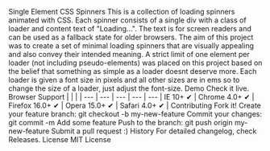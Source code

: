 Single Element CSS Spinners This is a collection of loading spinners animated with CSS. Each spinner consists of a single div with a class of loader and content text of "Loading...". The text is for screen readers and can be used as a fallback state for older browsers. The aim of this project was to create a set of minimal loading spinners that are visually appealing and also convey their intended meaning. A strict limit of one element per loader (not including pseudo-elements) was placed on this project based on the belief that something as simple as a loader doesnt deserve more. Each loader is given a font size in pixels and all other sizes are in ems so to change the size of a loader, just adjust the font-size. Demo Check it live. Browser Support | | | | --- | --- | --- | --- | --- | IE 10+ ✔ | Chrome 4.0+ ✔ | Firefox 16.0+ ✔ | Opera 15.0+ ✔ | Safari 4.0+ ✔ | Contributing Fork it! Create your feature branch: git checkout -b my-new-feature Commit your changes: git commit -m Add some feature Push to the branch: git push origin my-new-feature Submit a pull request :) History For detailed changelog, check Releases. License MIT License